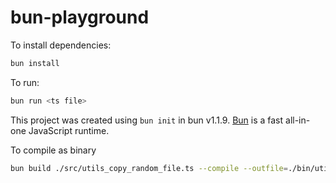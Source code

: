 # bun-playground

To install dependencies:

```bash
bun install
```

To run:

```bash
bun run <ts file>
```

This project was created using `bun init` in bun v1.1.9. [Bun](https://bun.sh) is a fast all-in-one JavaScript runtime.


To compile as binary

```bash
bun build ./src/utils_copy_random_file.ts --compile --outfile=./bin/utils_copy_random_file
```